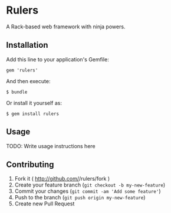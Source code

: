# Rulers

A Rack-based web framework with ninja powers.

## Installation

Add this line to your application's Gemfile:

    gem 'rulers'

And then execute:

    $ bundle

Or install it yourself as:

    $ gem install rulers

## Usage

TODO: Write usage instructions here

## Contributing

1. Fork it ( http://github.com/<my-github-username>/rulers/fork )
2. Create your feature branch (`git checkout -b my-new-feature`)
3. Commit your changes (`git commit -am 'Add some feature'`)
4. Push to the branch (`git push origin my-new-feature`)
5. Create new Pull Request
